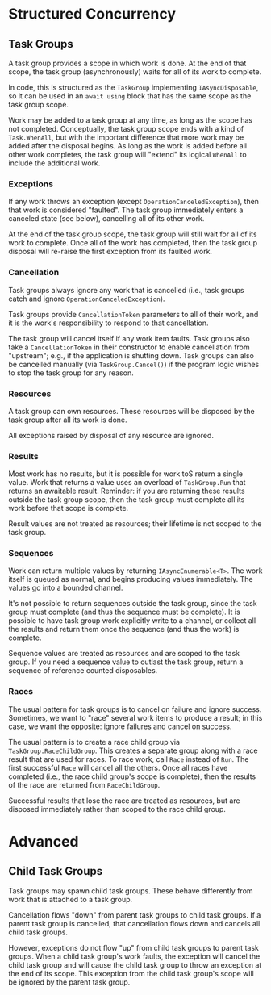 # Structured Concurrency

## Task Groups

A task group provides a scope in which work is done.
At the end of that scope, the task group (asynchronously) waits for all of its work to complete.

In code, this is structured as the `TaskGroup` implementing `IAsyncDisposable`, so it can be used in an `await using` block that has the same scope as the task group scope.

Work may be added to a task group at any time, as long as the scope has not completed.
Conceptually, the task group scope ends with a kind of `Task.WhenAll`, but with the important difference that more work may be added after the disposal begins.
As long as the work is added before all other work completes, the task group will "extend" its logical `WhenAll` to include the additional work.

### Exceptions

If any work throws an exception (except `OperationCanceledException`), then that work is considered "faulted".
The task group immediately enters a canceled state (see below), cancelling all of its other work.

At the end of the task group scope, the task group will still wait for all of its work to complete.
Once all of the work has completed, then the task group disposal will re-raise the first exception from its faulted work.

### Cancellation

Task groups always ignore any work that is cancelled (i.e., task groups catch and ignore `OperationCanceledException`).

Task groups provide `CancellationToken` parameters to all of their work, and it is the work's responsibility to respond to that cancellation.

The task group will cancel itself if any work item faults.
Task groups also take a `CancellationToken` in their constructor to enable cancellation from "upstream"; e.g., if the application is shutting down.
Task groups can also be cancelled manually (via `TaskGroup.Cancel()`) if the program logic wishes to stop the task group for any reason.

### Resources

A task group can own resources.
These resources will be disposed by the task group after all its work is done.

All exceptions raised by disposal of any resource are ignored.

### Results

Most work has no results, but it is possible for work toS return a single value.
Work that returns a value uses an overload of `TaskGroup.Run` that returns an awaitable result.
Reminder: if you are returning these results outside the task group scope, then the task group must complete all its work before that scope is complete.

Result values are not treated as resources; their lifetime is not scoped to the task group.

### Sequences

Work can return multiple values by returning `IAsyncEnumerable<T>`.
The work itself is queued as normal, and begins producing values immediately.
The values go into a bounded channel.

It's not possible to return sequences outside the task group, since the task group must complete (and thus the sequence must be complete).
It is possible to have task group work explicitly write to a channel, or collect all the results and return them once the sequence (and thus the work) is complete.

Sequence values are treated as resources and are scoped to the task group.
If you need a sequence value to outlast the task group, return a sequence of reference counted disposables.

### Races

The usual pattern for task groups is to cancel on failure and ignore success.
Sometimes, we want to "race" several work items to produce a result; in this case, we want the opposite: ignore failures and cancel on success.

The usual pattern is to create a race child group via `TaskGroup.RaceChildGroup`.
This creates a separate group along with a race result that are used for races.
To race work, call `Race` instead of `Run`.
The first successful `Race` will cancel all the others.
Once all races have completed (i.e., the race child group's scope is complete), then the results of the race are returned from `RaceChildGroup`.

Successful results that lose the race are treated as resources, but are disposed immediately rather than scoped to the race child group.

# Advanced

## Child Task Groups

Task groups may spawn child task groups.
These behave differently from work that is attached to a task group.

Cancellation flows "down" from parent task groups to child task groups.
If a parent task group is cancelled, that cancellation flows down and cancels all child task groups.

However, exceptions do not flow "up" from child task groups to parent task groups.
When a child task group's work faults, the exception will cancel the child task group and will cause the child task group to throw an exception at the end of its scope.
This exception from the child task group's scope will be ignored by the parent task group.
